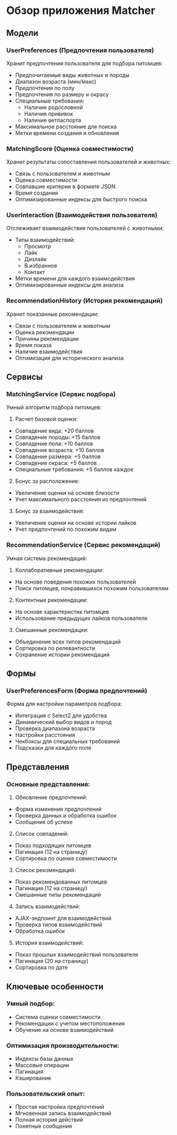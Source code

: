 # Обзор приложения Matcher

## Модели

### UserPreferences (Предпочтения пользователя)
Хранит предпочтения пользователя для подбора питомцев:
- Предпочитаемые виды животных и породы
- Диапазон возраста (мин/макс)
- Предпочтения по полу
- Предпочтения по размеру и окрасу
- Специальные требования:
  - Наличие родословной
  - Наличие прививок
  - Наличие ветпаспорта
- Максимальное расстояние для поиска
- Метки времени создания и обновления

### MatchingScore (Оценка совместимости)
Хранит результаты сопоставления пользователей и животных:
- Связь с пользователем и животным
- Оценка совместимости
- Совпавшие критерии в формате JSON
- Время создания
- Оптимизированные индексы для быстрого поиска

### UserInteraction (Взаимодействия пользователя)
Отслеживает взаимодействия пользователей с животными:
- Типы взаимодействий:
  - Просмотр
  - Лайк
  - Дизлайк
  - В избранное
  - Контакт
- Метки времени для каждого взаимодействия
- Оптимизированные индексы для анализа

### RecommendationHistory (История рекомендаций)
Хранит показанные рекомендации:
- Связи с пользователем и животным
- Оценка рекомендации
- Причины рекомендации
- Время показа
- Наличие взаимодействия
- Оптимизация для исторического анализа

## Сервисы

### MatchingService (Сервис подбора)
Умный алгоритм подбора питомцев:

1. Расчет базовой оценки:
- Совпадение вида: +20 баллов
- Совпадение породы: +15 баллов
- Совпадение пола: +10 баллов
- Совпадение возраста: +10 баллов
- Совпадение размера: +5 баллов
- Совпадение окраса: +5 баллов
- Специальные требования: +5 баллов каждое

2. Бонус за расположение:
- Увеличение оценки на основе близости
- Учет максимального расстояния из предпочтений

3. Бонус за взаимодействия:
- Увеличение оценки на основе истории лайков
- Учет предпочтений по похожим видам

### RecommendationService (Сервис рекомендаций)
Умная система рекомендаций:

1. Коллаборативные рекомендации:
- На основе поведения похожих пользователей
- Поиск питомцев, понравившихся похожим пользователям

2. Контентные рекомендации:
- На основе характеристик питомцев
- Использование предыдущих лайков пользователя

3. Смешанные рекомендации:
- Объединение всех типов рекомендаций
- Сортировка по релевантности
- Сохранение истории рекомендаций

## Формы

### UserPreferencesForm (Форма предпочтений)
Форма для настройки параметров подбора:
- Интеграция с Select2 для удобства
- Динамический выбор видов и пород
- Проверка диапазона возраста
- Настройки расстояния
- Чекбоксы для специальных требований
- Подсказки для каждого поля

## Представления

### Основные представления:
1. Обновление предпочтений:
- Форма изменения предпочтений
- Проверка данных и обработка ошибок
- Сообщения об успехе

2. Список совпадений:
- Показ подходящих питомцев
- Пагинация (12 на страницу)
- Сортировка по оценке совместимости

3. Список рекомендаций:
- Показ рекомендованных питомцев
- Пагинация (12 на страницу)
- Смешанные типы рекомендаций

4. Запись взаимодействий:
- AJAX-эндпоинт для взаимодействий
- Проверка типов взаимодействий
- Обработка ошибок

5. История взаимодействий:
- Показ прошлых взаимодействий пользователя
- Пагинация (20 на страницу)
- Сортировка по дате

## Ключевые особенности

### Умный подбор:
- Система оценки совместимости
- Рекомендации с учетом местоположения
- Обучение на основе взаимодействий

### Оптимизация производительности:
- Индексы базы данных
- Массовые операции
- Пагинация
- Кэширование

### Пользовательский опыт:
- Простая настройка предпочтений
- Мгновенная запись взаимодействий
- Полная история действий
- Понятные сообщения 
